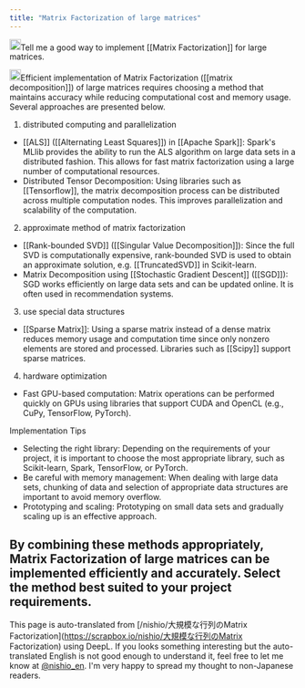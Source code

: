 ```yaml
---
title: "Matrix Factorization of large matrices"
---
```


<img src='https://scrapbox.io/api/pages/nishio-en/nishio/icon' alt='nishio.icon' height="19.5"/>Tell me a good way to implement [[Matrix Factorization]] for large matrices.

<img src='https://scrapbox.io/api/pages/nishio-en/gpt/icon' alt='gpt.icon' height="19.5"/>Efficient implementation of Matrix Factorization ([[matrix decomposition]]) of large matrices requires choosing a method that maintains accuracy while reducing computational cost and memory usage. Several approaches are presented below.

1. distributed computing and parallelization
- [[ALS]] ([[Alternating Least Squares]]) in [[Apache Spark]]: Spark's MLlib provides the ability to run the ALS algorithm on large data sets in a distributed fashion. This allows for fast matrix factorization using a large number of computational resources.
- Distributed Tensor Decomposition: Using libraries such as [[Tensorflow]], the matrix decomposition process can be distributed across multiple computation nodes. This improves parallelization and scalability of the computation.

2. approximate method of matrix factorization
- [[Rank-bounded SVD]] ([[Singular Value Decomposition]]): Since the full SVD is computationally expensive, rank-bounded SVD is used to obtain an approximate solution, e.g. [[TruncatedSVD]] in Scikit-learn.
- Matrix Decomposition using [[Stochastic Gradient Descent]] ([[SGD]]): SGD works efficiently on large data sets and can be updated online. It is often used in recommendation systems.

3. use special data structures
- [[Sparse Matrix]]: Using a sparse matrix instead of a dense matrix reduces memory usage and computation time since only nonzero elements are stored and processed. Libraries such as [[Scipy]] support sparse matrices.

4. hardware optimization
- Fast GPU-based computation: Matrix operations can be performed quickly on GPUs using libraries that support CUDA and OpenCL (e.g., CuPy, TensorFlow, PyTorch).

Implementation Tips
- Selecting the right library: Depending on the requirements of your project, it is important to choose the most appropriate library, such as Scikit-learn, Spark, TensorFlow, or PyTorch.
- Be careful with memory management: When dealing with large data sets, chunking of data and selection of appropriate data structures are important to avoid memory overflow.
- Prototyping and scaling: Prototyping on small data sets and gradually scaling up is an effective approach.

By combining these methods appropriately, Matrix Factorization of large matrices can be implemented efficiently and accurately. Select the method best suited to your project requirements.
---
This page is auto-translated from [/nishio/大規模な行列のMatrix Factorization](https://scrapbox.io/nishio/大規模な行列のMatrix Factorization) using DeepL. If you looks something interesting but the auto-translated English is not good enough to understand it, feel free to let me know at [@nishio_en](https://twitter.com/nishio_en). I'm very happy to spread my thought to non-Japanese readers.